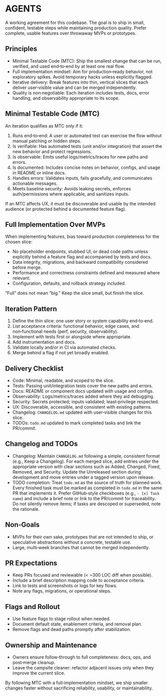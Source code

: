# AGENTS

A working agreement for this codebase. The goal is to ship in small, confident, testable steps while maintaining production quality. Prefer complete, usable features over throwaway MVPs or prototypes.

## Principles

- Minimal Testable Code (MTC): Ship the smallest change that can be run, verified, and used end‑to‑end by at least one real flow.
- Full implementation mindset: Aim for production‑ready behavior, not exploratory spikes. Avoid temporary hacks unless explicitly flagged.
- Iterative delivery: Break features into thin, vertical slices that each deliver user‑visible value and can be merged independently.
- Quality is non‑negotiable: Each iteration includes tests, docs, error handling, and observability appropriate to its scope.

## Minimal Testable Code (MTC)

An iteration qualifies as MTC only if it:

1. Runs end‑to‑end: A user or automated test can exercise the flow without manual patching or hidden steps.
2. Is verifiable: Has automated tests (unit and/or integration) that assert the new behavior and protect regressions.
3. Is observable: Emits useful logs/metrics/traces for new paths and errors.
4. Is documented: Includes concise notes on behavior, configs, and usage in README or inline docs.
5. Handles errors: Validates inputs, fails gracefully, and communicates actionable messages.
6. Meets baseline security: Avoids leaking secrets, enforces auth/permissions where applicable, and sanitizes inputs.

If an MTC affects UX, it must be discoverable and usable by the intended audience (or protected behind a documented feature flag).

## Full Implementation Over MVPs

When implementing features, bias toward production completeness for the chosen slice:

- No placeholder endpoints, stubbed UI, or dead code paths unless explicitly behind a feature flag and accompanied by tests and docs.
- Data integrity, migrations, and backward compatibility considered before merge.
- Performance and correctness constraints defined and measured where relevant.
- Configuration, defaults, and rollback strategy included.

“Full” does not mean “big.” Keep the slice small, but finish the slice.

## Iteration Pattern

1. Define the thin slice: one user story or system capability end‑to‑end.
2. List acceptance criteria: functional behavior, edge cases, and non‑functional needs (perf, security, observability).
3. Implement with tests first or alongside where appropriate.
4. Add instrumentation and docs.
5. Validate locally and/or in CI via automated checks.
6. Merge behind a flag if not yet broadly enabled.

## Delivery Checklist

- Code: Minimal, readable, and scoped to the slice.
- Tests: Passing unit/integration tests cover the new paths and errors.
- Docs: README or component docs updated with usage and configs.
- Observability: Logs/metrics/traces added where they aid debugging.
- Security: Secrets protected; inputs validated; least‑privilege respected.
- UX: Discoverable, accessible, and consistent with existing patterns.
- Changelog: `CHANGELOG.md` updated with user‑visible changes for this slice.
- TODOs: `todo.md` updated to mark completed tasks and link the PR/commit.

## Changelog and TODOs

- Changelog: Maintain `CHANGELOG.md` following a simple, consistent format (e.g., Keep a Changelog). For each merged slice, add entries under the appropriate version with clear sections such as Added, Changed, Fixed, Removed, and Security. Update the Unreleased section during development and move entries under a tagged version upon release.
- TODO completion: Treat `todo.md` as the source of truth for planned work. Every finished task must be marked as completed in `todo.md` in the same PR that implements it. Prefer GitHub‑style checkboxes (e.g., `- [x] Task name`) and include a brief note or link to the PR/commit for traceability. Do not silently remove items; if tasks are descoped or superseded, note the rationale.

## Non‑Goals

- MVPs for their own sake, prototypes that are not intended to ship, or speculative abstractions without a concrete, testable use.
- Large, multi‑week branches that cannot be merged independently.

## PR Expectations

- Keep PRs focused and reviewable (< ~300 LOC diff when possible).
- Include a brief description mapping code to acceptance criteria.
- Link to tests and screenshots or logs for key flows.
- Note any flags, migrations, or operational steps.

## Flags and Rollout

- Use feature flags to stage rollout when needed.
- Document default state, enablement criteria, and removal plan.
- Remove flags and dead paths promptly after stabilization.

## Ownership and Maintenance

- Owners ensure follow‑through to full completeness: docs, ops, and post‑merge cleanup.
- Leave the campsite cleaner: refactor adjacent issues only when they improve the current slice.

By following MTC with a full‑implementation mindset, we ship smaller changes faster without sacrificing reliability, usability, or maintainability.
